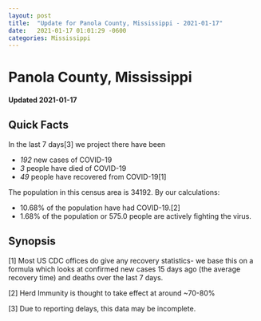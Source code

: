 ```yaml
---
layout: post
title:  "Update for Panola County, Mississippi - 2021-01-17"
date:   2021-01-17 01:01:29 -0600
categories: Mississippi
---
```


# Panola County, Mississippi
#### Updated 2021-01-17

## Quick Facts

In the last 7 days[3] we project there have been
- *192* new cases of COVID-19
- *3* people have died of COVID-19
- *49* people have recovered from COVID-19[1]

The population in this census area is 34192. By our calculations:
- 10.68% of the population have had COVID-19.[2]
- 1.68% of the population or 575.0 people are actively fighting the virus.

## Synopsis




[1] Most US CDC offices do give any recovery statistics- we base this on a formula which looks at confirmed new cases
15 days ago (the average recovery time) and deaths over the last 7 days.

[2] Herd Immunity is thought to take effect at around ~70-80%

[3] Due to reporting delays, this data may be incomplete.
 
    